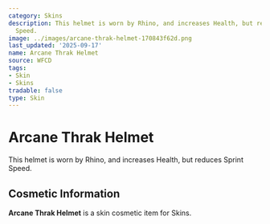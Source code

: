 ```yaml
---
category: Skins
description: This helmet is worn by Rhino, and increases Health, but reduces Sprint
  Speed.
image: ../images/arcane-thrak-helmet-170843f62d.png
last_updated: '2025-09-17'
name: Arcane Thrak Helmet
source: WFCD
tags:
- Skin
- Skins
tradable: false
type: Skin
---
```


# Arcane Thrak Helmet

This helmet is worn by Rhino, and increases Health, but reduces Sprint Speed.

## Cosmetic Information

**Arcane Thrak Helmet** is a skin cosmetic item for Skins.


